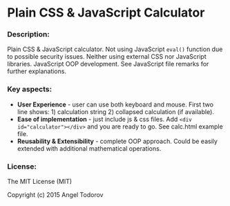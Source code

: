 # Plain CSS & JavaScript Calculator

### Description:

Plain CSS & JavaScript calculator. Not using JavaScript `eval()` function due to possible security issues. Neither using external CSS nor JavaScript libraries.
JavaScript OOP development. See JavaScript file remarks for further explanations.

### Key aspects:

- **User Experience** - user can use both keyboard and mouse. First two line shows: 1) calculation string 2) collapsed calculation (if available).
- **Ease of implementation** - just include js & css files. Add `<div id="calculator"></div>` and you are ready to go. See calc.html example file.
- **Reusability & Extensibility** - complete OOP approach. Could be easily extended with additional mathematical operations.

### License:

The MIT License (MIT)

Copyright (c) 2015 Angel Todorov

